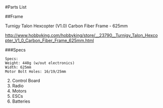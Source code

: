 #Parts List

##Frame

Turnigy Talon Hexcopter (V1.0) Carbon Fiber Frame - 625mm

http://www.hobbyking.com/hobbyking/store/__23790__Turnigy_Talon_Hexcopter_V1_0_Carbon_Fiber_Frame_625mm.html

###Specs

```
Specs:
Weight: 440g (w/out electronics)
Width: 625mm
Motor Bolt Holes: 16/19/25mm
```

2. Control Board
3. Radio
4. Motors
5. ESCs
6. Batteries
